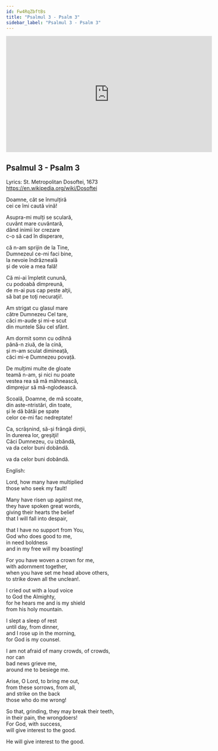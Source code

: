 ```yaml
---
id: Fw4RqZbftBs
title: "Psalmul 3 - Psalm 3"
sidebar_label: "Psalmul 3 - Psalm 3"
---
```


<div class="video-float-container">
  <iframe
    width="560"
    height="315"
    src="https://www.youtube.com/embed/Fw4RqZbftBs"
    title="YouTube video player"
    frameborder="0"
    allow="accelerometer; autoplay; clipboard-write; encrypted-media; gyroscope; picture-in-picture; web-share"
    referrerpolicy="strict-origin-when-cross-origin"
    allowfullscreen
  ></iframe>
</div>

## Psalmul 3 - Psalm 3

Lyrics: St. Metropolitan Dosoftei, 1673  
https://en.wikipedia.org/wiki/Dosoftei

Doamne, cât se înmulțiră   
cei ce îmi caută vină! 

Asupra-mi mulți se sculară,   
cuvânt mare cuvântară,   
dând inimii lor crezare   
c-o să cad în disperare, 

că n-am sprijin de la Tine,   
Dumnezeul ce-mi faci bine,   
la nevoie îndrăzneală   
și de voie a mea fală! 

Că mi-ai împletit cunună,   
cu podoabă dimpreună,   
de m-ai pus cap peste alţii,   
să bat pe toţi necuraţii!. 

Am strigat cu glasul mare   
către Dumnezeu Cel tare,   
căci m-aude și mi-e scut   
din muntele Său cel sfânt. 

Am dormit somn cu odihnă   
până-n ziuă, de la cină,   
și m-am sculat dimineață,   
căci mi-e Dumnezeu povață. 

De mulțimi multe de gloate   
teamă n-am, și nici nu poate   
vestea rea să mă mâhnească,   
dimprejur să mă-nglodească. 

Scoală, Doamne, de mă scoate,   
din aste-ntristări, din toate,   
și le dă bătăi pe spate   
celor ce-mi fac nedreptate! 

Ca, scrâșnind, să-și frângă dinții,   
în durerea lor, greșiţii!   
Căci Dumnezeu, cu izbândă,   
va da celor buni dobândă. 

va da celor buni dobândă.

English:

Lord, how many have multiplied  
those who seek my fault!

Many have risen up against me,  
they have spoken great words,  
giving their hearts the belief  
that I will fall into despair,

that I have no support from You,  
God who does good to me,  
in need boldness  
and in my free will my boasting!

For you have woven a crown for me,  
with adornment together,  
when you have set me head above others,  
to strike down all the unclean!.

I cried out with a loud voice  
to God the Almighty,  
for he hears me and is my shield  
from his holy mountain.

I slept a sleep of rest  
until day, from dinner,  
and I rose up in the morning,  
for God is my counsel.

I am not afraid of many crowds, of crowds,  
nor can  
bad news grieve me,  
around me to besiege me.

Arise, O Lord, to bring me out,  
from these sorrows, from all,  
and strike on the back  
those who do me wrong!

So that, grinding, they may break their teeth,  
in their pain, the wrongdoers!  
For God, with success,  
will give interest to the good.

He will give interest to the good.
